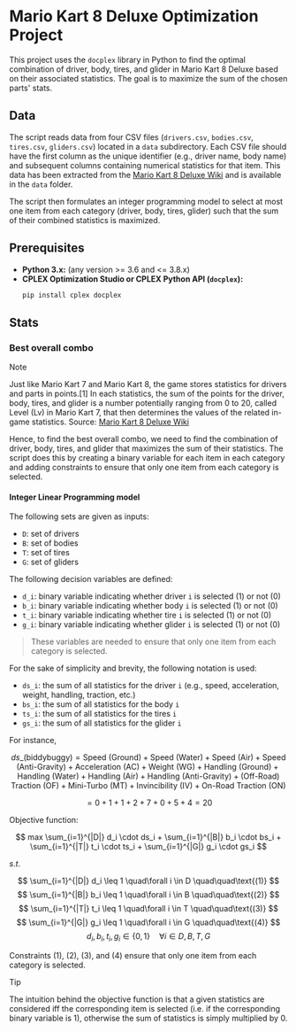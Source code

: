 # Mario Kart 8 Deluxe Optimization Project

This project uses the `docplex` library in Python to find the optimal combination of driver, body, tires, and glider in Mario Kart 8 Deluxe based on their associated statistics. The goal is to maximize the sum of the chosen parts' stats.

## Data

The script reads data from four CSV files (`drivers.csv`, `bodies.csv`, `tires.csv`, `gliders.csv`) located in a `data` subdirectory. Each CSV file should have the first column as the unique identifier (e.g., driver name, body name) and subsequent columns containing numerical statistics for that item.
This data has been extracted from the [Mario Kart 8 Deluxe Wiki](https://www.mariowiki.com/Mario_Kart_8_Deluxe_in-game_statistics) and is available in the `data` folder.

The script then formulates an integer programming model to select at most one item from each category (driver, body, tires, glider) such that the sum of their combined statistics is maximized.

## Prerequisites
* **Python 3.x:** (any version >= 3.6 and <= 3.8.x)
* **CPLEX Optimization Studio or CPLEX Python API (`docplex`):**
   ```bash
   pip install cplex docplex
   ```
  
## Stats
### Best overall combo
> [!NOTE]
> Just like Mario Kart 7 and Mario Kart 8, the game stores statistics for drivers and parts in points.[1] In each statistics, the sum of the points for the driver, body, tires, and glider is a number potentially ranging from 0 to 20, called Level (Lv) in Mario Kart 7, that then determines the values of the related in-game statistics.
> Source: [Mario Kart 8 Deluxe Wiki](https://www.mariowiki.com/Mario_Kart_8_Deluxe_in-game_statistics)

Hence, to find the best overall combo, we need to find the combination of driver, body, tires, and glider that maximizes the sum of their statistics. The script does this by creating a binary variable for each item in each category and adding constraints to ensure that only one item from each category is selected.

#### Integer Linear Programming model
The following sets are given as inputs:
- `D`: set of drivers
- `B`: set of bodies
- `T`: set of tires
- `G`: set of gliders

The following decision variables are defined:
- `d_i`: binary variable indicating whether driver `i` is selected (1) or not (0)
- `b_i`: binary variable indicating whether body `i` is selected (1) or not (0)
- `t_i`: binary variable indicating whether tire `i` is selected (1) or not (0)
- `g_i`: binary variable indicating whether glider `i` is selected (1) or not (0)
> These variables are needed to ensure that only one item from each category is selected.

For the sake of simplicity and brevity, the following notation is used:
- `ds_i`: the sum of all statistics for the driver `i` (e.g., speed, acceleration, weight, handling, traction, etc.)
- `bs_i`: the sum of all statistics for the body `i`
- `ts_i`: the sum of all statistics for the tires `i`
- `gs_i`: the sum of all statistics for the glider `i`

For instance,

$$
ds\_(\text{biddybuggy}) = \text{Speed (Ground)} + \text{Speed (Water)} + \text{Speed (Air)} + \text{Speed (Anti-Gravity)} + \text{Acceleration (AC)} + \text{Weight (WG)} + \text{Handling (Ground)} + \text{Handling (Water)} + \text{Handling (Air)} + \text{Handling (Anti-Gravity)} + \text{(Off-Road) Traction (OF)} + \text{Mini-Turbo (MT)} + \text{Invincibility (IV)} + \text{On-Road Traction (ON)}
$$

$$
= 0 + 1 + 1 + 2 + 7 + 0 + 5 + 4 = 20
$$

Objective function:

$$
max \sum_{i=1}^{|D|} d_i \cdot ds_i + \sum_{i=1}^{|B|} b_i \cdot bs_i + \sum_{i=1}^{|T|} t_i \cdot ts_i + \sum_{i=1}^{|G|} g_i \cdot gs_i
$$

$s.t.$

$$
\sum_{i=1}^{|D|} d_i \leq 1 \quad\forall i \in D \quad\quad\text{(1)}
$$
$$
\sum_{i=1}^{|B|} b_i \leq 1 \quad\forall i \in B \quad\quad\text{(2)}
$$
$$
\sum_{i=1}^{|T|} t_i \leq 1 \quad\forall i \in T \quad\quad\text{(3)}
$$
$$
\sum_{i=1}^{|G|} g_i \leq 1 \quad\forall i \in G \quad\quad\text{(4)}
$$
$$
d_i, b_i, t_i, g_i \in \{0, 1\} \quad\forall i \in D, B, T, G
$$

Constraints $(1)$, $(2)$, $(3)$, and $(4)$ ensure that only one item from each category is selected.

> [!TIP]
> The intuition behind the objective function is that a given statistics are considered iff the corresponding
item is selected (i.e. if the corresponding binary variable is 1), otherwise the sum of statistics is simply multiplied by 0.
